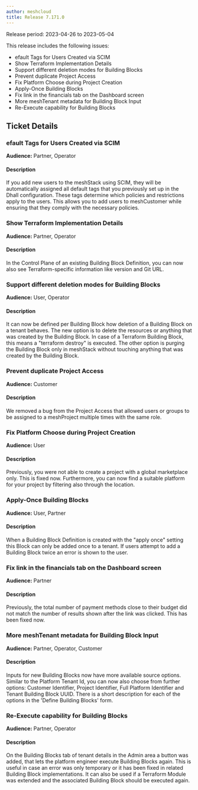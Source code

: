 ```yaml
---
author: meshcloud
title: Release 7.171.0
---
```


Release period: 2023-04-26 to 2023-05-04

This release includes the following issues:
* efault Tags for Users Created via SCIM
* Show Terraform Implementation Details
* Support different deletion modes for Building Blocks
* Prevent duplicate Project Access
* Fix Platform Choose during Project Creation
* Apply-Once Building Blocks
* Fix link in the financials tab on the Dashboard screen
* More meshTenant metadata for Building Block Input
* Re-Execute capability for Building Blocks
<!--truncate-->

## Ticket Details
### efault Tags for Users Created via SCIM
**Audience:** Partner, Operator<br>

#### Description
If you add new users to the meshStack using SCIM, they will be automatically
assigned all default tags that you previously set up in the Dhall
configuration. These tags determine which policies and restrictions apply to
the users. This allows you to add users to meshCustomer while ensuring that
they comply with the necessary policies.

### Show Terraform Implementation Details
**Audience:** Partner, Operator<br>

#### Description
In the Control Plane of an existing Building Block Definition, you can now also see Terraform-specific information like
version and Git URL.

### Support different deletion modes for Building Blocks
**Audience:** User, Operator<br>

#### Description
It can now be defined per Building Block how deletion of a Building Block on a tenant behaves. The new option is
to delete the resources or anything that was created by the Building Block. In case of a Terraform Building Block,
this means a "terraform destroy" is executed. The other option is purging the Building Block only in meshStack
without touching anything that was created by the Building Block.

### Prevent duplicate Project Access
**Audience:** Customer<br>

#### Description
We removed a bug from the Project Access that allowed users or groups to be assigned
to a meshProject multiple times with the same role.

### Fix Platform Choose during Project Creation
**Audience:** User<br>

#### Description
Previously, you were not able to create a project with a global marketplace only. This is fixed now.
Furthermore, you can now find a suitable platform for your project by filtering also through the location.

### Apply-Once Building Blocks
**Audience:** User, Partner<br>

#### Description
When a Building Block Definition is created with the "apply once" setting this Block
can only be added once to a tenant. If users attempt to add a Building Block twice an 
error is shown to the user.

### Fix link in the financials tab on the Dashboard screen
**Audience:** Partner<br>

#### Description
Previously, the total number of payment methods close to their budget did not
match the number of results shown after the link was clicked. This has been
fixed now.

### More meshTenant metadata for Building Block Input
**Audience:** Partner, Operator, Customer<br>

#### Description
Inputs for new Building Blocks now have more available source options.
Similar to the Platform Tenant Id, you can now also choose from further options:
Customer Identifier, Project Identifier, Full Platform Identifier and
Tenant Building Block UUID. There is a short description for each of the options
in the 'Define Building Blocks' form.

### Re-Execute capability for Building Blocks
**Audience:** Partner, Operator<br>

#### Description
On the Building Blocks tab of tenant details in the Admin area a button was added, 
that lets the platform engineer execute Building Blocks again.
This is useful in case an error was only temporary or it has been fixed in 
related Building Block implementations. It can also be used if a Terraform
Module was extended and the associated Building Block should be executed again.

